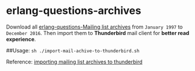 erlang-questions-archives
====

Download all [erlang-questions-Mailing list archives](http://erlang.org/pipermail/erlang-questions/) from `January 1997` to `December 2016`. Then import them to __Thunderbird__ mail client for __better read experience__.

##Usage:
`sh ./import-mail-achive-to-thunderbird.sh` 

Reference: [importing mailing list archives to thunderbird](http://johnpoelstra.com/importing-mailing-list-archives-to-thunderbird/)
